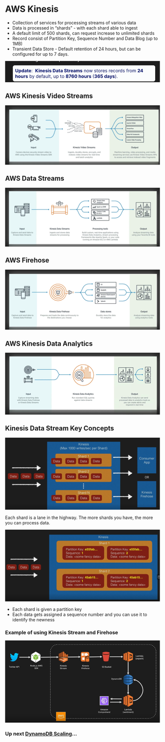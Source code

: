 # AWS Kinesis

- Collection of services for processing streams of various data
- Data is processed in “shards” - with each shard able to ingest
- A default limit of 500 shards, can request increase to unlimited shards
- Record consist of Partition Key, Sequence Number and Data Blog (up to 1MB)
- Transient Data Store - Default retention of 24 hours, but can be configured for up to 7 days.

![AWS Kinesis](../../assets/aws-kinesis-update.png)

## AWS Kinesis Video Streams

![AWS Kinesis](../../assets/aws-kinesis-video-stream.png)

## AWS Data Streams

![AWS Kinesis](../../assets/aws-kinesis-data-stream.png)

## AWS Firehose

![AWS Kinesis](../../assets/aws-kinesis-firehose.png)

## AWS Kinesis Data Analytics

![AWS Kinesis](../../assets/aws-kinesis-data-analytics.png)

## Kinesis Data Stream Key Concepts

![AWS Kinesis](../../assets/aws-kinesis-data-stream-concepts.png)

Each shard is a lane in the highway. The more shards you have, the more you can process data.

![AWS Kinesis](../../assets/aws-kinesis-data-stream-concepts-2.png)

- Each shard is given a partition key
- Each data gets assigned a sequence number and you can use it to identify the newness

### Example of using Kinesis Stream and Firehose

![AWS Kinesis](../../assets/aws-kinesis-data-stream-and-firehose-example.png)

### Up next [DynamoDB Scaling](../aws-dynamodb/README.md)...
